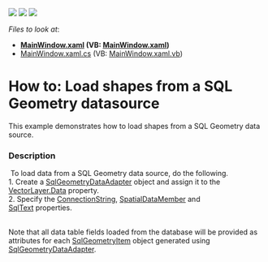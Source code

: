 <!-- default badges list -->
![](https://img.shields.io/endpoint?url=https://codecentral.devexpress.com/api/v1/VersionRange/128571635/14.2.3%2B)
[![](https://img.shields.io/badge/Open_in_DevExpress_Support_Center-FF7200?style=flat-square&logo=DevExpress&logoColor=white)](https://supportcenter.devexpress.com/ticket/details/T180275)
[![](https://img.shields.io/badge/📖_How_to_use_DevExpress_Examples-e9f6fc?style=flat-square)](https://docs.devexpress.com/GeneralInformation/403183)
<!-- default badges end -->
<!-- default file list -->
*Files to look at*:

* **[MainWindow.xaml](./CS/SqlGeometryDataAdapterExample/MainWindow.xaml) (VB: [MainWindow.xaml](./VB/SqlGeometryDataAdapterExample/MainWindow.xaml))**
* [MainWindow.xaml.cs](./CS/SqlGeometryDataAdapterExample/MainWindow.xaml.cs) (VB: [MainWindow.xaml.vb](./VB/SqlGeometryDataAdapterExample/MainWindow.xaml.vb))
<!-- default file list end -->
# How to: Load shapes from a SQL Geometry datasource


This example demonstrates how to load shapes from a SQL Geometry data source.


<h3>Description</h3>

<p>&nbsp;To load data from a SQL Geometry data source, do the following.<br />1. Create a <a href="https://documentation.devexpress.com/#WPF/clsDevExpressXpfMapSqlGeometryDataAdaptertopic">SqlGeometryDataAdapter</a>&nbsp;object and assign it to the <a href="https://documentation.devexpress.com/#WPF/DevExpressXpfMapVectorLayer_Datatopic">VectorLayer.Data</a>&nbsp;property.<br />2. Specify the <a href="https://documentation.devexpress.com/#WPF/DevExpressXpfMapSqlGeometryDataAdapter_ConnectionStringtopic">ConnectionString</a>, <a href="https://documentation.devexpress.com/#WPF/DevExpressXpfMapSqlGeometryDataAdapter_SpatialDataMembertopic">SpatialDataMember</a>&nbsp;and <a href="https://documentation.devexpress.com/#WPF/DevExpressXpfMapSqlGeometryDataAdapter_SqlTexttopic">SqlText</a>&nbsp;properties.<br /><br /></p>
<p>Note that all data table fields loaded from the database will be provided as attributes for each <a href="https://documentation.devexpress.com/#WindowsForms/clsDevExpressXtraMapSqlGeometryItemtopic">SqlGeometryItem</a>&nbsp;object generated using <a href="https://documentation.devexpress.com/#WPF/clsDevExpressXpfMapSqlGeometryDataAdaptertopic">SqlGeometryDataAdapter</a>.</p>

<br/>


